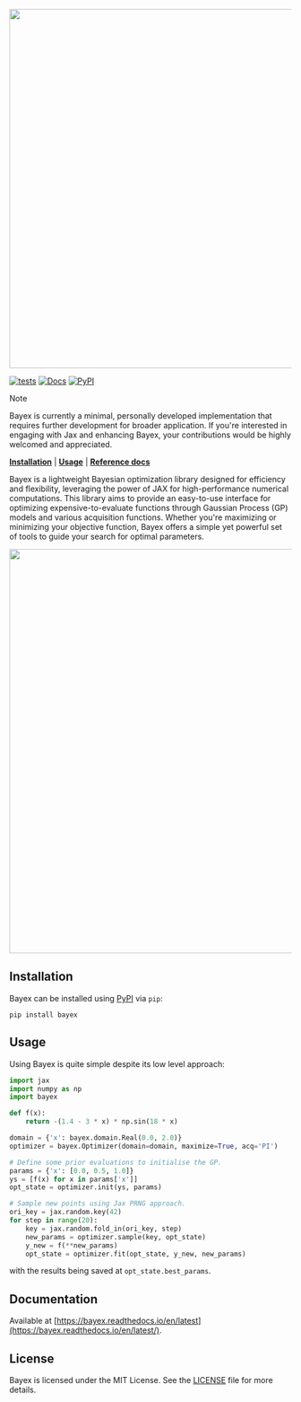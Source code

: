 <p align="center">
    <img src="https://github.com/user-attachments/assets/a761373e-2b34-46a5-9176-201f9d5c5c54" style="width: 640px; height: auto;">
</p>

[![tests](https://github.com/alonfnt/bayex/actions/workflows/tests.yml/badge.svg)](https://github.com/alonfnt/bayex/actions/workflows/tests.yml)
[![Docs](https://readthedocs.org/projects/bayex/badge/?version=latest)](https://bayex.readthedocs.io/en/latest/)
[![PyPI](https://img.shields.io/pypi/v/bayex.svg)](https://pypi.org/project/bayex/)

>[!NOTE]
>Bayex is currently a minimal, personally developed implementation that requires further development for broader application. If you're interested in engaging with Jax and enhancing Bayex, your contributions would be highly welcomed and appreciated.

[**Installation**](#installation)
| [**Usage**](#usage)
| [**Reference docs**](https://bayex.readthedocs.io/en/latest/)

Bayex is a lightweight Bayesian optimization library designed for efficiency and flexibility, leveraging the power of JAX for high-performance numerical computations.
This library aims to provide an easy-to-use interface for optimizing expensive-to-evaluate functions through Gaussian Process (GP) models and various acquisition functions. Whether you're maximizing or minimizing your objective function, Bayex offers a simple yet powerful set of tools to guide your search for optimal parameters.

<p align="center">
    <img src="https://github.com/alonfnt/bayex/assets/38870744/882fecc7-bc30-4267-ad1d-687fdbbe2cdc" style="width: 720px; height: auto;">
</p>


## Installation
Bayex can be installed using [PyPI](https://pypi.org/project/bayex/) via `pip`:
```
pip install bayex
```

## Usage
Using Bayex is quite simple despite its low level approach:
```python
import jax
import numpy as np
import bayex

def f(x):
    return -(1.4 - 3 * x) * np.sin(18 * x)

domain = {'x': bayex.domain.Real(0.0, 2.0)}
optimizer = bayex.Optimizer(domain=domain, maximize=True, acq='PI')

# Define some prior evaluations to initialise the GP.
params = {'x': [0.0, 0.5, 1.0]}
ys = [f(x) for x in params['x']]
opt_state = optimizer.init(ys, params)

# Sample new points using Jax PRNG approach.
ori_key = jax.random.key(42)
for step in range(20):
    key = jax.random.fold_in(ori_key, step)
    new_params = optimizer.sample(key, opt_state)
    y_new = f(**new_params)
    opt_state = optimizer.fit(opt_state, y_new, new_params)
```

with the results being saved at `opt_state.best_params`.

## Documentation
Available at [https://bayex.readthedocs.io/en/latest](https://bayex.readthedocs.io/en/latest/).

## License
Bayex is licensed under the MIT License. See the [LICENSE](LICENSE) file for more details.
